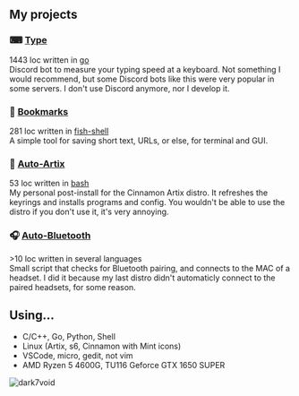 ## My projects
### ⌨ [Type](https://github.com/dark7void/Type)  
1443 loc written in [go](https://github.com/golang/go)  
Discord bot to measure your typing speed at a keyboard. Not something I would recommend, but some Discord bots like this were very popular in some servers. I don't use Discord anymore, nor I develop it.
### 📑 [Bookmarks](https://github.com/dark7void/Bookmarks)
281 loc written in [fish-shell](https://github.com/fish-shell/fish-shell)  
A simple tool for saving short text, URLs, or else, for terminal and GUI.
### 🐧 [Auto-Artix](https://github.com/dark7void/Auto-Artix)
53 loc written in [bash](https://github.com/bminor/bash)  
My personal post-install for the Cinnamon Artix distro. It refreshes the keyrings and installs programs and config. You wouldn't be able to use the distro if you don't use it, it's very annoying.
### 🎧 [Auto-Bluetooth](https://github.com/dark7void/Auto-bluetooth)
\>10 loc written in several languages  
Small script that checks for Bluetooth pairing, and connects to the MAC of a headset. I did it because my last distro didn't automaticly connect to the paired headsets, for some reason.

## Using...
- C/C++, Go, Python, Shell
- Linux (Artix, s6, Cinnamon with Mint icons)
- VSCode, micro, gedit, not vim
- AMD Ryzen 5 4600G, TU116 Geforce GTX 1650 SUPER

<p><img align="left" src="https://github-readme-stats.vercel.app/api/top-langs?username=dark7void&show_icons=true&locale=en&layout=compact&theme=dark" alt="dark7void" /></p>
